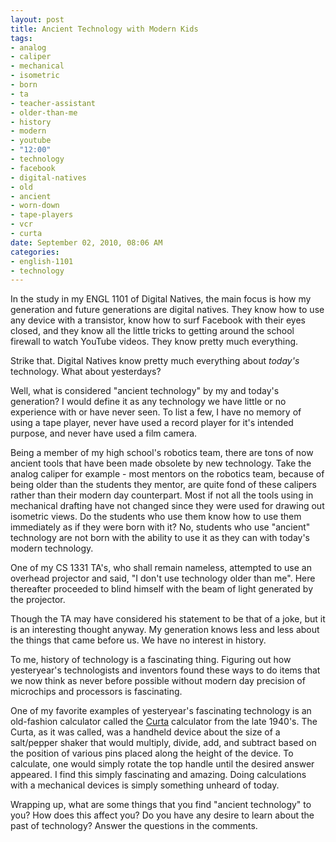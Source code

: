 ```yaml
--- 
layout: post
title: Ancient Technology with Modern Kids
tags: 
- analog
- caliper
- mechanical
- isometric
- born
- ta
- teacher-assistant
- older-than-me
- history
- modern
- youtube
- "12:00"
- technology
- facebook
- digital-natives
- old
- ancient
- worn-down
- tape-players
- vcr
- curta
date: September 02, 2010, 08:06 AM
categories: 
- english-1101
- technology
---
```

In the study in my ENGL 1101 of Digital Natives, the main focus is how my generation and future generations are digital natives. They know how to use any device with a transistor, know how to surf Facebook with their eyes closed, and they know all the little tricks to getting around the school firewall to watch YouTube videos. They know pretty much everything.

Strike that. Digital Natives know pretty much everything about _today's_ technology. What about yesterdays?

Well, what is considered "ancient technology" by my and today's generation? I would define it as any technology we have little or no experience with or have never seen. To list a few, I have no memory of using a tape player, never have used a record player for it's intended purpose, and never have used a film camera.

Being a member of my high school's robotics team, there are tons of now ancient tools that have been made obsolete by new technology. Take the analog caliper for example - most mentors on the robotics team, because of being older than the students they mentor, are quite fond of these calipers rather than their modern day counterpart. Most if not all the tools using in mechanical drafting have not changed since they were used for drawing out isometric views. Do the students who use them know how to use them immediately as if they were born with it? No, students who use "ancient" technology are not born with the ability to use it as they can with today's modern technology.

One of my CS 1331 TA's, who shall remain nameless, attempted to use an overhead projector and said, "I don't use technology older than me". Here thereafter proceeded to blind himself with the beam of light generated by the projector.

Though the TA may have considered his statement to be that of a joke, but it is an interesting thought anyway. My generation knows less and less about the things that came before us. We have no interest in history.

To me, history of technology is a fascinating thing. Figuring out how yesteryear's technologists and inventors found these ways to do items that we now think as never before possible without modern day precision of microchips and processors is fascinating.

One of my favorite examples of yesteryear's fascinating technology is an old-fashion calculator called the [Curta](http://en.wikipedia.org/wiki/Curta_calculator) calculator from the late 1940's. The Curta, as it was called, was a handheld device about the size of a salt/pepper shaker that would multiply, divide, add, and subtract based on the position of various pins placed along the height of the device. To calculate, one would simply rotate the top handle until the desired answer appeared. I find this simply fascinating and amazing. Doing calculations with a mechanical devices is simply something unheard of today.

Wrapping up, what are some things that you find "ancient technology" to you? How does this affect you? Do you have any desire to learn about the past of technology? Answer the questions in the comments.
